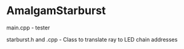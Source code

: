 # AmalgamStarburst

main.cpp - tester

starburst.h and .cpp - Class to translate ray to LED chain addresses
